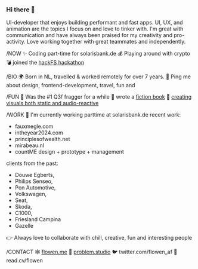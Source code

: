 ### Hi there 👋

UI-developer that enjoys building performant and fast apps. UI, UX, and animation are the topics I focus on and love to tinker with. I'm great with communication and have always been praised for my creativity and pro-activity. Love working together with great teammates and independently.

/NOW
✨ Coding part-time for solarisbank.de
💰 Playing around with crypto
💣 joined the [hackFS hackathon](https://ethglobal.tv/)

/BIO
🌍 Born in NL, travelled &amp; worked remotely for over 7 years. 
💬 Ping me about design, frontend-development, travel, fun and 

/FUN
🔫 Was the #1 Q3f fragger for a while
📕 wrote a [fiction book](https://shinbyeong.com)
💙 [creating visuals both static and audio-reactive](https://instagram.com/flowen_af)


/WORK
🏢 I'm currently working parttime at solarisbank.de
recent work:
- fauxmegle.com 
- intheyear2024.com
- principlesofwealth.net
- mirabeau.nl
- countME design + prototype + management

clients from the past:
- Douwe Egberts,
- Philips Senseo,
- Pon Automotive,
- Volkswagen,
- Seat,
- Skoda,
- C1000,
- Friesland Campina
- Gazelle

👉 Always love to collaborate with chill, creative, fun and interesting people


/CONTACT
🕸️ [flowen.me](https://flowen.me)
💙 [problem.studio](https://problem.studio)
🐦 twitter.com/flowen_af
📝 read.cv/flowen

